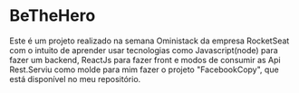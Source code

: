 # BeTheHero

Este é um projeto realizado na semana Oministack da empresa RocketSeat com o intuito de aprender usar tecnologias 
como Javascript(node) para fazer um backend, ReactJs para fazer front e modos de consumir as Api Rest.Serviu como
molde para mim fazer o projeto "FacebookCopy", que está disponível no meu repositório.
